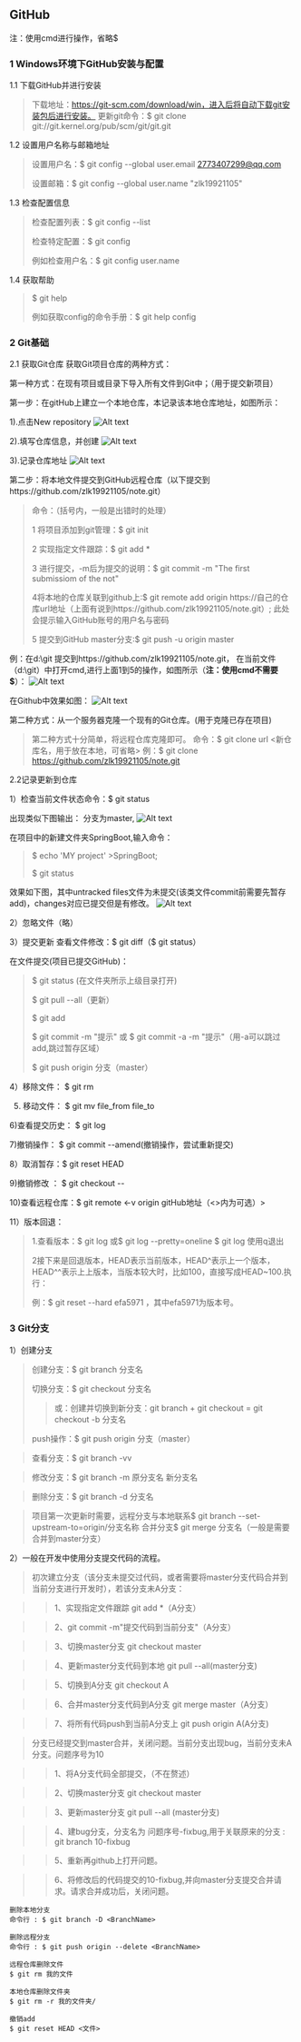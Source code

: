 ##   GitHub

注：使用cmd进行操作，省略$
### 1 Windows环境下GitHub安装与配置

1.1 下载GitHub并进行安装

  > 下载地址：https://git-scm.com/download/win，进入后将自动下载git安装包后进行安装。
  > 更新git命令：$ git clone git://git.kernel.org/pub/scm/git/git.git


1.2 设置用户名称与邮箱地址
 >设置用户名：$ git config --global user.email 2773407299@qq.com
 >
 > 设置邮箱：$ git config --global user.name "zlk19921105"
 

1.3 检查配置信息
 >检查配置列表：$ git config --list
 >
 >检查特定配置：$ git config <key>
 >
 >例如检查用户名：$ git config user.name

1.4 获取帮助
  >$ git help <verb> 
  >
  >例如获取config的命令手册：$ git help config
  
### 2 Git基础
2.1 获取Git仓库
获取Git项目仓库的两种方式：

第一种方式：在现有项目或目录下导入所有文件到Git中；（用于提交新项目）

第一步：在gitHub上建立一个本地仓库，本记录该本地仓库地址，如图所示：

1).点击New repository
![Alt text](./images/20180208001.png)

2).填写仓库信息，并创建
![Alt text](./images/20180208002.png)

3).记录仓库地址
![Alt text](./images/20180208003.png)

第二步：将本地文件提交到GitHub远程仓库（以下提交到https://github.com/zlk19921105/note.git）

>命令：（括号内，一般是出错时的处理）
>
>1 将项目添加到git管理：$ git init
>
>2 实现指定文件跟踪：$ git add *
>
>3 进行提交，-m后为提交的说明：$ git commit -m "The first submissiom of the not"
>
>4将本地的仓库关联到github上:$ git remote add origin https://自己的仓库url地址（上面有说到https://github.com/zlk19921105/note.git）; 此处会提示输入GitHub账号的用户名与密码
>
>5 提交到GitHub master分支:$ git push -u origin master

例：在d:\git 提交到https://github.com/zlk19921105/note.git，
在当前文件（d:\git）中打开cmd,进行上面1到5的操作，如图所示（**注：使用cmd不需要$**）：
![Alt text](./images/20180208004.png)

在Github中效果如图：
![Alt text](./images/20180208005.png)



第二种方式：从一个服务器克隆一个现有的Git仓库。(用于克隆已存在项目)
>第二种方式十分简单，将远程仓库克隆即可。
>命令：$ git clone url <新仓库名，用于放在本地，可省略>
例：$ git clone https://github.com/zlk19921105/note.git

2.2记录更新到仓库

1）检查当前文件状态命令：$ git status

出现类似下图输出：
分支为master,
![Alt text](./images/20180208007.png)

在项目中的新建文件夹SpringBoot,输入命令：
>$ echo 'MY project' >SpringBoot;
>
>$ git status

效果如下图，其中untracked files文件为未提交(该类文件commit前需要先暂存add)，changes对应已提交但是有修改。
![Alt text](./images/20180208008.png)

2）忽略文件（略）

3）提交更新
  查看文件修改：$ git diff（$ git status）

在文件提交(项目已提交GitHub)：
>$ git status (在文件夹所示上级目录打开)
>
>$ git pull --all（更新）
>
>$ git add <fileName> 
>
>$ git commit -m "提示"  或 $ git commit -a -m "提示"（用-a可以跳过add,跳过暂存区域）
>
>$ git push origin 分支（master）
  
4）移除文件： $ git rm <fileName>

5) 移动文件： $ git mv file_from file_to

6)查看提交历史： $ git log

7)撤销操作： $ git commit --amend(撤销操作，尝试重新提交)

8）取消暂存：$ git reset HEAD <file>

9)撤销修改 ： $ git checkout --<fileName>

10)查看远程仓库：$ git remote <-v origin gitHub地址（<>内为可选）>

11）版本回退：
 > 1.查看版本：$ git log 或$ git log --pretty=oneline
 > $ git log 使用q退出
 > 
 >2接下来是回退版本，HEAD表示当前版本，HEAD^表示上一个版本，HEAD^^表示上上版本，当版本较大时，比如100，直接写成HEAD~100.执行：
 >
 >例：$ git reset --hard efa5971 ，其中efa5971为版本号。


### 3 Git分支
1）创建分支

>创建分支：$ git branch 分支名
>
>切换分支：$ git checkout 分支名
>
>>或：创建并切换到新分支：git branch + git checkout = git checkout -b 分支名
>
>push操作：$ git push origin 分支（master）

>查看分支：$ git branch -vv

>修改分支：$ git branch -m 原分支名 新分支名

>删除分支：$ git branch -d 分支名

>项目第一次更新时需要，远程分支与本地联系$ git branch --set-upstream-to=origin/分支名称
>合并分支$ git merge 分支名（一般是需要合并到master分支）

2）一般在开发中使用分支提交代码的流程。
>初次建立分支（该分支未提交过代码，或者需要将master分支代码合并到当前分支进行开发时），若该分支未A分支：

>>1、实现指定文件跟踪 git add *（A分支）

>>2、git commit -m"提交代码到当前分支"（A分支）

>>3、切换master分支 git checkout master

>>4、更新master分支代码到本地 git pull --all(master分支)

>>5、切换到A分支 git checkout A

>>6、合并master分支代码到A分支 git merge master（A分支）

>>7、将所有代码push到当前A分支上 git push origin A(A分支)

>分支已经提交到master合并，关闭问题。当前分支出现bug，当前分支未A分支。问题序号为10

>>1、将A分支代码全部提交，（不在赘述）

>>2、切换master分支 git checkout master

>>3、更新master分支 git pull --all (master分支)

>>4、建bug分支，分支名为 问题序号-fixbug,用于关联原来的分支 : 
> git branch 10-fixbug

>>5、重新再github上打开问题。

>>6、将修改后的代码提交的10-fixbug,并向master分支提交合并请求。请求合并成功后，关闭问题。


	删除本地分支
	命令行 : $ git branch -D <BranchName>

	删除远程分支
	命令行 : $ git push origin --delete <BranchName>

	远程仓库删除文件 
	$ git rm 我的文件

	本地仓库删除文件夹 
	$ git rm -r 我的文件夹/

    撤销add
    $ git reset HEAD <文件>
